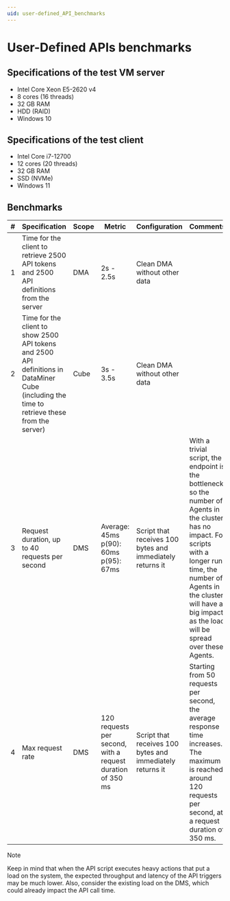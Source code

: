 ```yaml
---
uid: user-defined_API_benchmarks
---
```


# User-Defined APIs benchmarks

## Specifications of the test VM server

- Intel Core Xeon E5-2620 v4
- 8 cores (16 threads)
- 32 GB RAM
- HDD (RAID)
- Windows 10

## Specifications of the test client

- Intel Core i7-12700
- 12 cores (20 threads)
- 32 GB RAM
- SSD (NVMe)
- Windows 11

## Benchmarks

| \# | Specification | Scope | Metric | Configuration | Comments |
| -- | ------------- | ----- | ------ | ------------- | -------- |
| 1 | Time for the client to retrieve 2500 API tokens and 2500 API definitions from the server | DMA | 2s - 2.5s | Clean DMA without other data | |
| 2 | Time for the client to show 2500 API tokens and 2500 API definitions in DataMiner Cube (including the time to retrieve these from the server) | Cube | 3s - 3.5s | Clean DMA without other data | |
| 3 | Request duration, up to 40 requests per second | DMS | Average: 45ms<br/>p(90): 60ms<br/>p(95): 67ms | Script that receives 100 bytes and immediately returns it | With a trivial script, the endpoint is the bottleneck, so the number of Agents in the cluster has no impact. For scripts with a longer run time, the number of Agents in the cluster will have a big impact, as the load will be spread over these Agents. |
| 4 | Max request rate | DMS | 120 requests per second, with a request duration of 350 ms | Script that receives 100 bytes and immediately returns it | Starting from 50 requests per second, the average response time increases. The maximum is reached around 120 requests per second, at a request duration of 350 ms. |

> [!NOTE]
> Keep in mind that when the API script executes heavy actions that put a load on the system, the expected throughput and latency of the API triggers may be much lower. Also, consider the existing load on the DMS, which could already impact the API call time.
